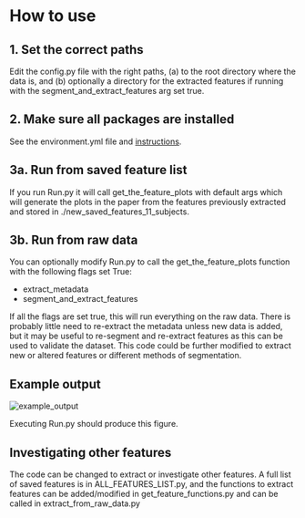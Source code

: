 # How to use

## 1. Set the correct paths
Edit the config.py file with the right paths, (a) to the root directory where 
the data is, and (b) optionally a directory for the extracted features 
if running with the segment_and_extract_features arg set true.

## 2. Make sure all packages are installed
See the environment.yml file and [instructions](https://docs.conda.io/projects/conda/en/latest/user-guide/tasks/manage-environments.html#creating-an-environment-from-an-environment-yml-file).

## 3a. Run from saved feature list
If you run Run.py it will call get_the_feature_plots with default args which
will generate the plots in the paper from the features previously extracted and stored
in ./new_saved_features_11_subjects.

## 3b. Run from raw data
You can optionally modify Run.py to call the get_the_feature_plots function with the following
flags set True:
* extract_metadata
* segment_and_extract_features
    
If all the flags are set true, this will run everything on the raw data.
There is probably little need to re-extract the metadata unless new data is added,
but it  may be useful to re-segment and re-extract features as this can be used to 
validate the dataset. This code could be further modified to extract new or altered
features or different methods of segmentation.

## Example output
![example_output](https://github.com/user-attachments/assets/6eb72d5a-96ba-46de-ac2c-6a83f7f4f874)

Executing Run.py should produce this figure.


## Investigating other features
The code can be changed to extract or investigate other features. A full list
of saved features is in ALL_FEATURES_LIST.py, and the functions to extract
features can be added/modified in get_feature_functions.py and can be called in
extract_from_raw_data.py

